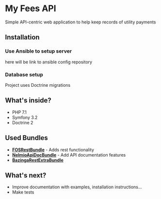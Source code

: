 My Fees API
========================

Simple API-centric web application to help keep records of utility payments

Installation
---------------

### Use Ansible to setup server
here will be link to ansible config repository

### Database setup
Project uses Doctrine migrations


What's inside?
---------------
* PHP 7.1
* Symfony 3.2
* Doctrine 2

Used Bundles
---------------

  * [**FOSRestBundle**][1] - Adds rest functionality
  * [**NelmioApiDocBundle**][2] - Add API documentation features
  * [**BazingaRestExtraBundle**][3]


What's next?
--------------
* Improve documentation with examples, installation instructions...
* Make tests


[1]: https://github.com/FriendsOfSymfony/FOSRestBundle
[2]: https://github.com/nelmio/NelmioApiDocBundle
[3]: https://github.com/willdurand/BazingaRestExtraBundle